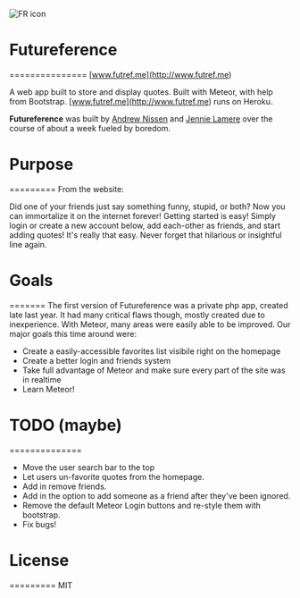 ![FR icon](http://www.futref.me/114.png)
# Futureference
===============
[www.futref.me](<http://www.futref.me>)

A web app built to store and display quotes. Built with Meteor, with help from Bootstrap. [www.futref.me](<http://www.futref.me>) runs on Heroku.

**Futureference** was built by [Andrew Nissen](http://adnissen.com) and [Jennie Lamere](https://twitter.com/jenniee_l) over the course of about a week fueled by boredom.

# Purpose
=========
From the website: 

Did one of your friends just say something funny, stupid, or both? Now you can immortalize it on the internet forever! Getting started is easy! Simply login or create a new account below, add each-other as friends, and start adding quotes! It's really that easy. Never forget that hilarious or insightful line again.

# Goals
=======
The first version of Futureference was a private php app, created late last year. It had many critical flaws though, mostly created due to inexperience. With Meteor, many areas were easily able to be improved. Our major goals this time around were:

* Create a easily-accessible favorites list visibile right on the homepage
* Create a better login and friends system
* Take full advantage of Meteor and make sure every part of the site was in realtime
* Learn Meteor!


# TODO (maybe)
==============
* Move the user search bar to the top
* Let users un-favorite quotes from the homepage.
* Add in remove friends.
* Add in the option to add someone as a friend after they've been ignored.
* Remove the default Meteor Login buttons and re-style them with bootstrap.
* Fix bugs!

# License
=========
MIT
